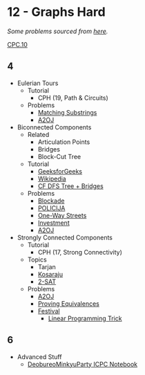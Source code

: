# 12 - Graphs Hard

*Some problems sourced from [here](http://codeforces.com/blog/entry/54526?#comment-385354).*

[CPC.10](https://github.com/SuprDewd/T-414-AFLV/tree/master/10_graphs_3_network_flow)

## 4
  * Eulerian Tours
    * Tutorial
      * CPH (19, Path & Circuits)
    * Problems
      * [Matching Substrings](https://csacademy.com/contest/archive/task/matching-substrings/) [](87)
      * [A2OJ](https://a2oj.com/category?ID=24)
  * Biconnected Components
    * Related
      * Articulation Points
      * Bridges
      * Block-Cut Tree
    * Tutorial
      * [GeeksforGeeks](http://www.geeksforgeeks.org/articulation-points-or-cut-vertices-in-a-graph/)
      * [Wikipedia](https://en.wikipedia.org/wiki/Biconnected_component)
      * [CF DFS Tree + Bridges](https://codeforces.com/blog/entry/68138)
    * Problems
      * [Blockade](https://szkopul.edu.pl/problemset/problem/eDt8w290owtatmCjad0O0ywk/site/?key=statement)
      * [POLICIJA](http://wcipeg.com/problem/coi06p2)
      * [One-Way Streets](https://csacademy.com/contest/archive/task/one-way-streets/)
      * [Investment](https://dmoj.ca/problem/tle17c1p6)
      * [A2OJ](https://a2oj.com/category?ID=128)
  * Strongly Connected Components
    * Tutorial
      * CPH (17, Strong Connectivity)
    * Topics
      * Tarjan
      * [Kosaraju](https://en.wikipedia.org/wiki/Kosaraju%27s_algorithm)
      * [2-SAT](http://codeforces.com/blog/entry/16205)
    * Problems
      * [A2OJ](https://a2oj.com/category?ID=231)
      * [Proving Equivalences](https://open.kattis.com/problems/equivalences) [](78)
      * [Festival](https://szkopul.edu.pl/problemset/problem/p9uJo01RR9ouMLLAYroFuQ-7/site/?key=statement) [](173)
        * [Linear Programming Trick](https://www.cs.rit.edu/~spr/COURSES/ALG/MIT/lec18.pdf)

## 6
  * Advanced Stuff
    * [DeobureoMinkyuParty ICPC Notebook](https://github.com/koosaga/DeobureoMinkyuParty/blob/master/teamnote.pdf)
